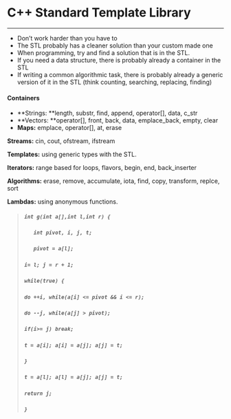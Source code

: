 # C++ Standard Template Library

---

* Don’t work harder than you have to
* The STL probably has a cleaner solution than your custom made one
* When programming, try and find a solution that is in the STL.
* If you need a data structure, there is probably already a container in the STL
* If writing a common algorithmic task, there is probably already a generic version of it in the STL \(think counting, searching, replacing, finding\)

#### Containers

* **Strings: **length, substr, find, append, operator\[\], data, c\_str
* **Vectors: **operator\[\], front, back, data, emplace\_back, empty, clear
* **Maps:** emplace, operator\[\], at, erase

**Streams:** cin, cout, ofstream, ifstream

**Templates:** using generic types with the STL.

**Iterators:** range based for loops, flavors, begin, end, back\_inserter

**Algorithms:** erase, remove, accumulate, iota, find, copy, transform, replce, sort

**Lambdas:** using anonymous functions.

> ##### `int g(int a[],int l,int r) {`
>
> #####   `   int pivot, i, j, t;`
>
> #####   `   pivot = a[l];`
>
> ##### `i= l; j = r + 1;`
>
> ##### `while(true) {`
>
> ##### `do ++i, while(a[i] <= pivot && i <= r);`
>
> ##### `do --j, while(a[j] > pivot);`
>
> ##### `if(i>= j) break;`
>
> ##### `t = a[i]; a[i] = a[j]; a[j] = t;`
>
> ##### `}`
>
> ##### `t = a[l]; a[l] = a[j]; a[j] = t;`
>
> ##### `return j;`
>
> ##### `}`



